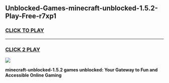 
## Unblocked-Games-minecraft-unblocked-1.5.2-Play-Free-r7xp1
<h3>
<a href="https://premium76.site?title=minecraft-unblocked-1.5.2&ref=18A1">CLICK TO PLAY</a></h3>
<hr>

<h3>
<a href="https://premium76.site?title=minecraft-unblocked-1.5.2&ref=18A1">CLICK 2 PLAY</a>
  
</h3>

<a href="https://premium76.site?title=minecraft-unblocked-1.5.2&ref=18A1"><img src="https://clearcache.store/games.png"></a>


**minecraft-unblocked-1.5.2 games unblocked: Your Gateway to Fun and Accessible Online Gaming**

